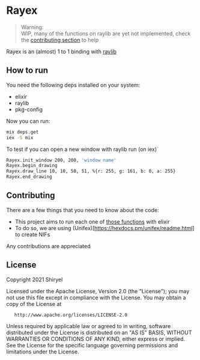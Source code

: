 # Rayex

> Warning: \
> WIP, many of the functions on raylib are yet not implemented, check the [contributing section](#contributing) to help

Rayex is an (almost) 1 to 1 binding with [raylib](https://www.raylib.com/)

## How to run

You need the following deps installed on your system:
* elixir
* raylib
* pkg-config

Now you can run:
```bash
mix deps.get
iex -S mix
```

To test if you can open a new window with raylib run (on iex)`
```bash
Rayex.init_window 200, 200, 'window name'
Rayex.begin_drawing
Rayex.draw_line 10, 10, 50, 51, %{r: 255, g: 161, b: 0, a: 255}
Rayex.end_drawing
```

## Contributing

There are a few things that you need to know about the code:
* This project aims to run each one of [those functions](https://www.raylib.com/cheatsheet/cheatsheet.html) with elixir
* To do so, we are using (Unifex)[https://hexdocs.pm/unifex/readme.html] to create NIFs

Any contributions are appreciated

## License

   Copyright 2021 Shiryel

   Licensed under the Apache License, Version 2.0 (the "License");
   you may not use this file except in compliance with the License.
   You may obtain a copy of the License at

       http://www.apache.org/licenses/LICENSE-2.0

   Unless required by applicable law or agreed to in writing, software
   distributed under the License is distributed on an "AS IS" BASIS,
   WITHOUT WARRANTIES OR CONDITIONS OF ANY KIND, either express or implied.
   See the License for the specific language governing permissions and
   limitations under the License.
